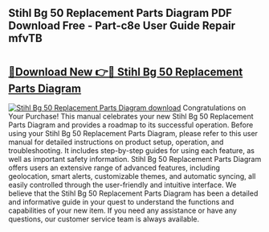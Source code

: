 ## Stihl Bg 50 Replacement Parts Diagram PDF Download Free - Part-c8e User Guide Repair mfvTB

# <h2><a href="http://dfuhc6y.blite.top/?on=Stihl+Bg+50+Replacement+Parts+Diagram">🔗Download New 👉🔴 Stihl Bg 50 Replacement Parts Diagram</a></h2>

[![Stihl Bg 50 Replacement Parts Diagram download](https://i.imgur.com/lujVjoI.png)](http://dfuhc6y.blite.top/?on=Stihl+Bg+50+Replacement+Parts+Diagram)
Congratulations on Your Purchase! This manual celebrates your new Stihl Bg 50 Replacement Parts Diagram and provides a roadmap to its successful operation. Before using your Stihl Bg 50 Replacement Parts Diagram, please refer to this user manual for detailed instructions on product setup, operation, and troubleshooting. It includes step-by-step guides for using each feature, as well as important safety information. Stihl Bg 50 Replacement Parts Diagram offers users an extensive range of advanced features, including geolocation, smart alerts, customizable themes, and automatic syncing, all easily controlled through the user-friendly and intuitive interface. We believe that the Stihl Bg 50 Replacement Parts Diagram has been a detailed and informative guide in your quest to understand the functions and capabilities of your new item. If you need any assistance or have any questions, our customer service team is always available.
